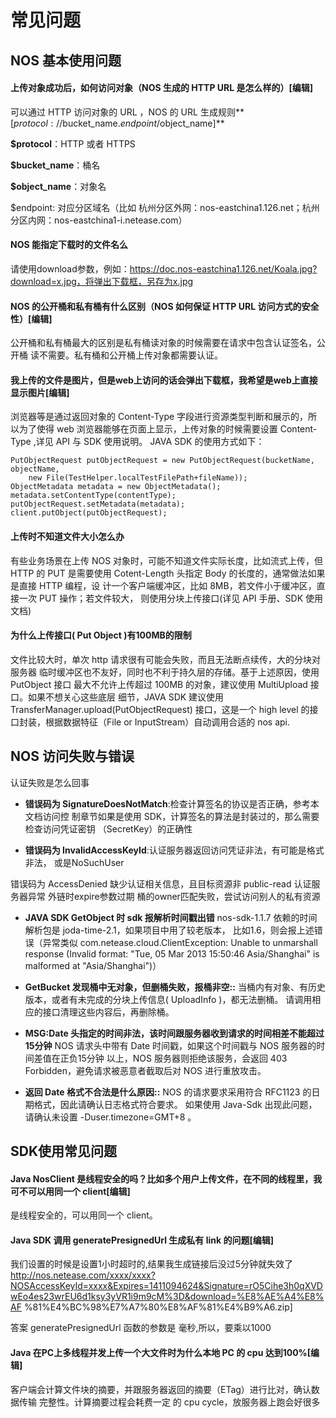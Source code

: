 # 常见问题

## NOS 基本使用问题

#### 上传对象成功后，如何访问对象（NOS 生成的 HTTP URL 是怎么样的）[编辑]

可以通过 HTTP 访问对象的 URL ，NOS 的 URL 生成规则**[$protocol://$bucket_name.$endpoint/$object_name]**

**$protocol**：HTTP 或者 HTTPS

**$bucket_name**：桶名

**$object_name**：对象名

$endpoint: 对应分区域名（比如 杭州分区外网：nos-eastchina1.126.net；杭州分区内网：nos-eastchina1-i.netease.com）

#### NOS 能指定下载时的文件名么

请使用download参数，例如：https://doc.nos-eastchina1.126.net/Koala.jpg?download=x.jpg，将弹出下载框，另存为x.jpg

#### NOS 的公开桶和私有桶有什么区别（NOS 如何保证 HTTP URL 访问方式的安全性）[编辑]

公开桶和私有桶最大的区别是私有桶读对象的时候需要在请求中包含认证签名，公开桶 读不需要。私有桶和公开桶上传对象都需要认证。

#### 我上传的文件是图片，但是web上访问的话会弹出下载框，我希望是web上直接显示图片[编辑]


浏览器等是通过返回对象的 Content-Type 字段进行资源类型判断和展示的，所以为了使得 web 浏览器能够在页面上显示，上传对象的时候需要设置 Content-Type ,详见 API 与 SDK 使用说明。 JAVA SDK 的使用方式如下：

    PutObjectRequest putObjectRequest = new PutObjectRequest(bucketName, objectName,
        new File(TestHelper.localTestFilePath+fileName));
    ObjectMetadata metadata = new ObjectMetadata();
    metadata.setContentType(contentType);
    putObjectRequest.setMetadata(metadata);
    client.putObject(putObjectRequest);
#### 上传时不知道文件大小怎么办

有些业务场景在上传 NOS 对象时，可能不知道文件实际长度，比如流式上传，但 HTTP 的 PUT 是需要使用 Cotent-Length 头指定 Body 的长度的，通常做法如果是直接 HTTP 编程，设 计一个客户端缓冲区，比如 8MB，若文件小于缓冲区，直接一次 PUT 操作；若文件较大， 则使用分块上传接口(详见 API 手册、SDK 使用文档)

#### 为什么上传接口( Put Object )有100MB的限制

文件比较大时，单次 http 请求很有可能会失败，而且无法断点续传，大的分块对服务器 临时缓冲区也不友好，同时也不利于持久层的存储。基于上述原因，使用 PutObject 接口 最大不允许上传超过 100MB 的对象，建议使用 MultiUpload 接口。如果不想关心这些底层 细节，JAVA SDK 建议使用 TransferManager.upload(PutObjectRequest) 接口，这是一个 high level 的接口封装，根据数据特征（File or InputStream）自动调用合适的 nos api.

## NOS 访问失败与错误

认证失败是怎么回事

* **错误码为 SignatureDoesNotMatch**:检查计算签名的协议是否正确，参考本文档访问控
制章节如果是使用 SDK，计算签名的算法是封装过的，那么需要检查访问凭证密钥 （SecretKey）的正确性

* **错误码为 InvalidAccessKeyId**:认证服务器返回访问凭证非法，有可能是格式非法，
或是NoSuchUser

错误码为 AccessDenied
缺少认证相关信息，且目标资源非 public-read 认证服务器异常 外链时expire参数过期 桶的owner匹配失败，尝试访问别人的私有资源

* **JAVA SDK GetObject 时 sdk 报解析时间戳出错**
nos-sdk-1.1.7 依赖的时间解析包是 joda-time-2.1，如果项目中用了较老版本， 比如1.6，则会报上述错误（异常类似 com.netease.cloud.ClientException: Unable to unmarshall response (Invalid format: "Tue, 05 Mar 2013 15:50:46 Asia/Shanghai" is malformed at "Asia/Shanghai")）

* **GetBucket 发现桶中无对象，但删桶失败，报桶非空::**
当桶内有对象、有历史版本，或者有未完成的分块上传信息( UploadInfo )，都无法删桶。 请调用相应的接口清理这些内容后，再删除桶。

* **MSG:Date 头指定的时间非法，该时间跟服务器收到请求的时间相差不能超过15分钟**
NOS 请求头中带有 Date 时间戳，如果这个时间戳与 NOS 服务器的时间差值在正负15分钟 以上，NOS 服务器则拒绝该服务，会返回 403 Forbidden，避免请求被恶意者截取后对 NOS 进行重放攻击。

* **返回 Date 格式不合法是什么原因::**
NOS 的请求要求采用符合 RFC1123 的日期格式，因此请确认日志格式符合要求。 如果使用 Java-Sdk 出现此问题，请确认未设置 \-Duser.timezone=GMT+8 。

## SDK使用常见问题

#### Java NosClient 是线程安全的吗？比如多个用户上传文件，在不同的线程里，我可不可以用同一个 client[编辑]

是线程安全的，可以用同一个 client。

#### Java SDK 调用 generatePresignedUrl 生成私有 link 的问题[编辑]

我们设置的时候是设置1小时超时的,结果我生成链接后没过5分钟就失效了 http://nos.netease.com/xxxx/xxxx?NOSAccessKeyId=xxxx&Expires=1411094624&Signature=rO5Cihe3h0qXVDwEo4es23wrEU6d1ksy3yVR1i9m9cM%3D&download=%E8%AE%A4%E8%AF %81%E4%BC%98%E7%A7%80%E8%AF%81%E4%B9%A6.zip]

答案 generatePresignedUrl 函数的参数是 毫秒,所以，要乘以1000

#### Java 在PC上多线程并发上传一个大文件时为什么本地 PC 的 cpu 达到100%[编辑]

客户端会计算文件块的摘要，并跟服务器返回的摘要（ETag）进行比对，确认数据传输 完整性。计算摘要过程会耗费一定 的 cpu cycle，放服务器上跑会好很多